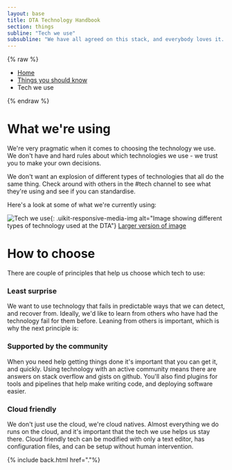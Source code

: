 ```yaml
---
layout: base
title: DTA Technology Handbook
section: things
subline: "Tech we use"
subsubline: "We have all agreed on this stack, and everybody loves it. We never argue."
---
```


{% raw %}

<nav class="uikit-breadcrumbs" aria-label="breadcrumb">
  <ul class="uikit-link-list uikit-link-list--inline">
    <li><a href="/handbook">Home</a></li>
    <li><a href="/handbook/things/">Things you should know</a></li>
    <li>Tech we use</li>
  </ul>
</nav>

{% endraw %}

# What we're using

We're very pragmatic when it comes to choosing the technology we use. We don't have and hard rules about which technologies we use - we trust you to make your own decisions.

We  don't want an explosion of different types of technologies that all do the same thing. Check around with others in the #tech channel to see what they're using and see if you can standardise.

Here's a look at some of what we're currently using:

![Tech we use](https://gitcdn.xyz/cdn/govau/handbook/gh-pages/img/tech_we_use.png){: .uikit-responsive-media-img alt="Image showing different types of technology used at the DTA"}
[Larger version of image](https://gitcdn.xyz/cdn/govau/handbook/gh-pages/img/tech_we_use.png)

# How to choose

There are couple of principles that help us choose which tech to use:

### Least surprise
We want to use technology that fails in predictable ways that we can detect, and recover from. Ideally, we'd like to learn from others who have had the technology fail for them before. Leaning from others is important, which is why the next principle is:

### Supported by the community
When you need help getting things done it's important that you can get it, and quickly. Using technology with an active community means there are answers on stack overflow and gists on github. You'll also find plugins for tools and pipelines that help make writing code, and deploying software easier.

### Cloud friendly
We don't just use the cloud, we're cloud natives. Almost everything we do runs on the cloud, and it's important that the tech we use helps us stay there.
Cloud friendly tech can be modified with only a text editor, has configuration files, and can be setup without human intervention.



{% include back.html href="."%}
